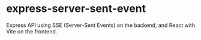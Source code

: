 # express-server-sent-event

Express API using SSE (Server-Sent Events) on the backend, and React with Vite on the frontend.


